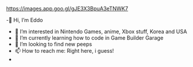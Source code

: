 https://images.app.goo.gl/gJE3X3BpuA3eTNWK7 

-👋 Hi, I’m Eddo
- 👀 I’m interested in Nintendo Games, anime, Xbox stuff, Korea and USA
- 🌱 I’m currently learning how to code in Game Builder Garage
- 💞️ I’m looking to find new peeps
- 📫 How to reach me: Right here, i guess!
- <!---
'Tis is a ✨ special ✨ repository because its `README.md` (this file) appears on your GitHub profile.
You can click the Preview link to take a look at your changes.
--->

